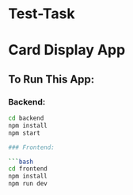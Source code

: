 # Test-Task
# Card Display App

## To Run This App:

### Backend:

```bash
cd backend
npm install
npm start

### Frontend:

```bash
cd frontend
npm install
npm run dev

